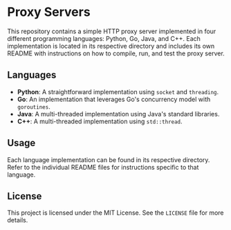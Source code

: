 # Proxy Servers

This repository contains a simple HTTP proxy server implemented in four different programming languages: Python, Go, Java, and C++. Each implementation is located in its respective directory and includes its own README with instructions on how to compile, run, and test the proxy server.

## Languages

- **Python**: A straightforward implementation using `socket` and `threading`.
- **Go**: An implementation that leverages Go's concurrency model with `goroutines`.
- **Java**: A multi-threaded implementation using Java's standard libraries.
- **C++**: A multi-threaded implementation using `std::thread`.

## Usage

Each language implementation can be found in its respective directory. Refer to the individual README files for instructions specific to that language.

## License

This project is licensed under the MIT License. See the `LICENSE` file for more details.

